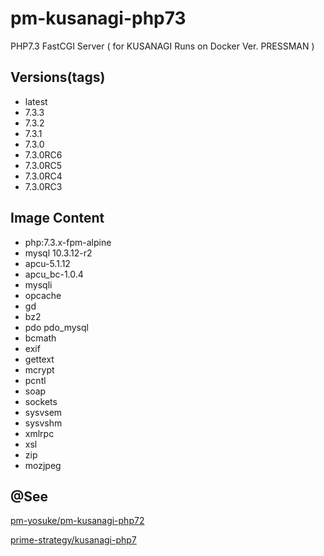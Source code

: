 # pm-kusanagi-php73
PHP7.3 FastCGI Server ( for KUSANAGI Runs on Docker Ver. PRESSMAN )

## Versions(tags)

- latest
- 7.3.3
- 7.3.2
- 7.3.1
- 7.3.0
- 7.3.0RC6
- 7.3.0RC5
- 7.3.0RC4
- 7.3.0RC3

## Image Content
- php:7.3.x-fpm-alpine
- mysql 10.3.12-r2
- apcu-5.1.12
- apcu_bc-1.0.4
- mysqli 
- opcache
- gd 
- bz2
- pdo pdo_mysql
- bcmath
- exif
- gettext
- mcrypt
- pcntl
- soap
- sockets
- sysvsem
- sysvshm
- xmlrpc
- xsl
- zip
- mozjpeg

## @See
[pm-yosuke/pm-kusanagi-php72](https://github.com/pm-yosuke/pm-kusanagi-php72)

[prime-strategy/kusanagi-php7](https://github.com/prime-strategy/kusanagi-php7)